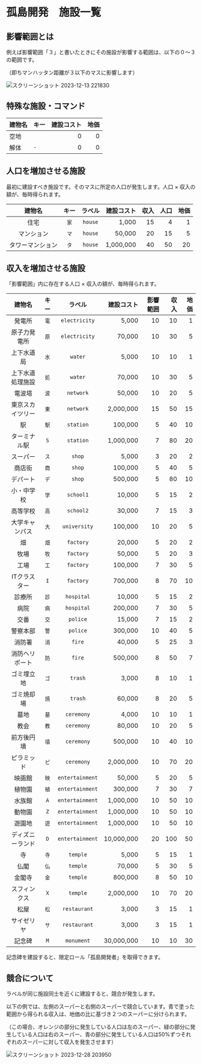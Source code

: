 # 孤島開発　施設一覧

## 影響範囲とは

例えば影響範囲「３」と書いたときにその施設が影響する範囲は、以下の０～３の範囲です。

（即ちマンハッタン距離が３以下のマスに影響します）

![スクリーンショット 2023-12-13 221830](https://github.com/kabipoyo/island_development/assets/53305235/90a64dd3-ac4a-435a-9895-7fc10431d677)

## 特殊な施設・コマンド

|建物名|キー|建設コスト|地価|
|:--|:--|--:|--:|
|空地|` `|0|0|
|解体|`-`|0|0|

## 人口を増加させる施設

最初に建設すべき施設です。そのマスに所定の人口が発生します。人口 × 収入の額が、毎時得られます。

|建物名|キー|ラベル|建設コスト|収入|人口|地価|
|:--:|:--:|:--:|--:|--:|--:|--:|
|住宅|`家`|`house`|1,000|15|4|1|
|マンション|`マ`|`house`|50,000|20|15|5|
|タワーマンション|`タ`|`house`|1,000,000|40|50|20|

## 収入を増加させる施設

「影響範囲」内に存在する人口 × 収入の額が、毎時得られます。

|建物名|キー|ラベル|建設コスト|影響範囲|収入|地価|
|:--:|:--:|:--:|--:|--:|--:|--:|
|発電所|`電`|`electricity`|5,000|10|10|1|
|原子力発電所|`原`|`electricity`|70,000|10|30|5|
|上下水道局|`水`|`water`|5,000|10|10|1|
|上下水道処理施設|`処`|`water`|70,000|10|30|5|
|電波塔|`波`|`network`|50,000|10|20|5|
|東京スカイツリー|`東`|`network`|2,000,000|15|50|15|
|駅|`駅`|`station`|100,000|5|40|10|
|ターミナル駅|`S`|`station`|1,000,000|7|80|20|
|スーパー|`ス`|`shop`|5,000|3|20|2|
|商店街|`商`|`shop`|100,000|5|40|5|
|デパート|`デ`|`shop`|500,000|5|80|10|
|小・中学校|`学`|`school1`|10,000|5|15|2|
|高等学校|`高`|`school2`|30,000|7|15|3|
|大学キャンパス|`大`|`university`|100,000|10|20|5|
|畑|`畑`|`factory`|20,000|5|20|2|
|牧場|`牧`|`factory`|50,000|5|20|3|
|工場|`工`|`factory`|100,000|7|30|5|
|ITクラスター|`I`|`factory`|700,000|8|70|10|
|診療所|`診`|`hospital`|10,000|5|15|2|
|病院|`病`|`hospital`|200,000|7|30|5|
|交番|`交`|`police`|15,000|7|15|2|
|警察本部|`警`|`police`|300,000|10|40|5|
|消防署|`消`|`fire`|40,000|5|25|3|
|消防ヘリポート|`防`|`fire`|500,000|8|50|7|
|ゴミ埋立地|`ゴ`|`trash`|3,000|8|10|1|
|ゴミ焼却場|`焼`|`trash`|60,000|8|20|5|
|墓地|`墓`|`ceremony`|4,000|10|10|1|
|教会|`教`|`ceremony`|80,000|10|20|5|
|前方後円墳|`墳`|`ceremony`|500,000|10|40|10|
|ピラミッド|`ピ`|`ceremony`|2,000,000|10|70|20|
|映画館|`映`|`entertainment`|50,000|5|20|5|
|植物園|`植`|`entertainment`|300,000|7|30|7|
|水族館|`A`|`entertainment`|1,000,000|10|50|10|
|動物園|`Z`|`entertainment`|1,000,000|10|50|10|
|遊園地|`遊`|`entertainment`|1,000,000|10|50|10|
|ディズニーランド|`D`|`entertainment`|10,000,000|20|100|50|
|寺|`寺`|`temple`|5,000|5|15|1|
|仏閣|`仏`|`temple`|70,000|5|30|5|
|金閣寺|`金`|`temple`|800,000|8|50|10|
|スフィンクス|`X`|`temple`|2,000,000|10|70|20|
|松屋|`松`|`restaurant`|3,000|3|15|1|
|サイゼリヤ|`サ`|`restaurant`|3,000|3|15|1|
|記念碑|`M`|`monument`|30,000,000|10|10|30|

記念碑を建設すると、限定ロール「孤島開発者」を取得できます。

## 競合について

ラベルが同じ施設同士を近くに建設すると、競合が発生します。

以下の例では、左側のスーパーと右側のスーパーで競合しています。青で塗った範囲から得られる収入は、地価の比に基づき２つのスーパーに分けられます。

（この場合、オレンジの部分に発生している人口は左のスーパー、緑の部分に発生している人口は右のスーパー、青の部分に発生している人口は50%ずつそれぞれのスーパーに対して収入を発生させます）

![スクリーンショット 2023-12-28 203950](https://github.com/kabipoyo/island_development/assets/53305235/4bfe147a-9060-44bf-9d43-9ce0973c1faf)
